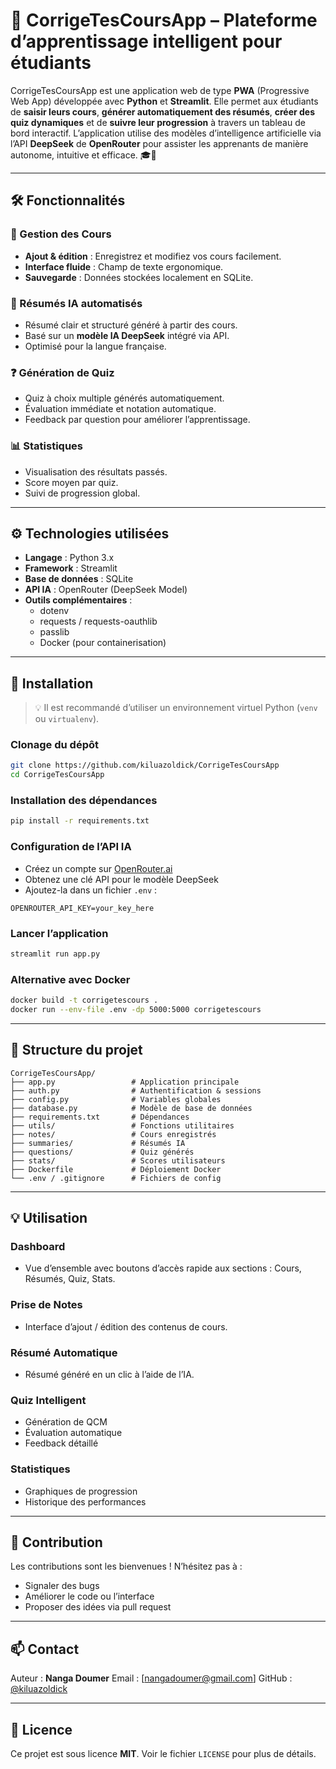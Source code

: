# 🧠 CorrigeTesCoursApp – Plateforme d’apprentissage intelligent pour étudiants

CorrigeTesCoursApp est une application web de type **PWA** (Progressive Web App) développée avec **Python** et **Streamlit**. Elle permet aux étudiants de **saisir leurs cours**, **générer automatiquement des résumés**, **créer des quiz dynamiques** et de **suivre leur progression** à travers un tableau de bord interactif. L’application utilise des modèles d’intelligence artificielle via l’API **DeepSeek** de **OpenRouter** pour assister les apprenants de manière autonome, intuitive et efficace. 🎓🚀

---

## 🛠️ Fonctionnalités

### 📘 Gestion des Cours
- **Ajout & édition** : Enregistrez et modifiez vos cours facilement.
- **Interface fluide** : Champ de texte ergonomique.
- **Sauvegarde** : Données stockées localement en SQLite.

### 📑 Résumés IA automatisés
- Résumé clair et structuré généré à partir des cours.
- Basé sur un **modèle IA DeepSeek** intégré via API.
- Optimisé pour la langue française.

### ❓ Génération de Quiz
- Quiz à choix multiple générés automatiquement.
- Évaluation immédiate et notation automatique.
- Feedback par question pour améliorer l’apprentissage.

### 📊 Statistiques
- Visualisation des résultats passés.
- Score moyen par quiz.
- Suivi de progression global.

---

## ⚙️ Technologies utilisées

- **Langage** : Python 3.x
- **Framework** : Streamlit
- **Base de données** : SQLite
- **API IA** : OpenRouter (DeepSeek Model)
- **Outils complémentaires** :
  - dotenv
  - requests / requests-oauthlib
  - passlib
  - Docker (pour containerisation)

---

## 🚀 Installation

> 💡 Il est recommandé d’utiliser un environnement virtuel Python (`venv` ou `virtualenv`).

### Clonage du dépôt
```bash
git clone https://github.com/kiluazoldick/CorrigeTesCoursApp
cd CorrigeTesCoursApp
````

### Installation des dépendances

```bash
pip install -r requirements.txt
```

### Configuration de l’API IA

* Créez un compte sur [OpenRouter.ai](https://openrouter.ai)
* Obtenez une clé API pour le modèle DeepSeek
* Ajoutez-la dans un fichier `.env` :

```
OPENROUTER_API_KEY=your_key_here
```

### Lancer l’application

```bash
streamlit run app.py
```

### Alternative avec Docker

```bash
docker build -t corrigetescours .
docker run --env-file .env -dp 5000:5000 corrigetescours
```

---

## 📁 Structure du projet

```
CorrigeTesCoursApp/
├── app.py                 # Application principale
├── auth.py                # Authentification & sessions
├── config.py              # Variables globales
├── database.py            # Modèle de base de données
├── requirements.txt       # Dépendances
├── utils/                 # Fonctions utilitaires
├── notes/                 # Cours enregistrés
├── summaries/             # Résumés IA
├── questions/             # Quiz générés
├── stats/                 # Scores utilisateurs
├── Dockerfile             # Déploiement Docker
└── .env / .gitignore      # Fichiers de config
```

---

## 💡 Utilisation

### Dashboard

* Vue d’ensemble avec boutons d’accès rapide aux sections : Cours, Résumés, Quiz, Stats.

### Prise de Notes

* Interface d’ajout / édition des contenus de cours.

### Résumé Automatique

* Résumé généré en un clic à l’aide de l’IA.

### Quiz Intelligent

* Génération de QCM
* Évaluation automatique
* Feedback détaillé

### Statistiques

* Graphiques de progression
* Historique des performances

---

## 🤝 Contribution

Les contributions sont les bienvenues !
N’hésitez pas à :

* Signaler des bugs
* Améliorer le code ou l’interface
* Proposer des idées via pull request

---

## 📫 Contact

Auteur : **Nanga Doumer**
Email : \[nangadoumer@gmail.com]
GitHub : [@kiluazoldick](https://github.com/kiluazoldick)

---

## 📄 Licence

Ce projet est sous licence **MIT**.
Voir le fichier `LICENSE` pour plus de détails.

```
